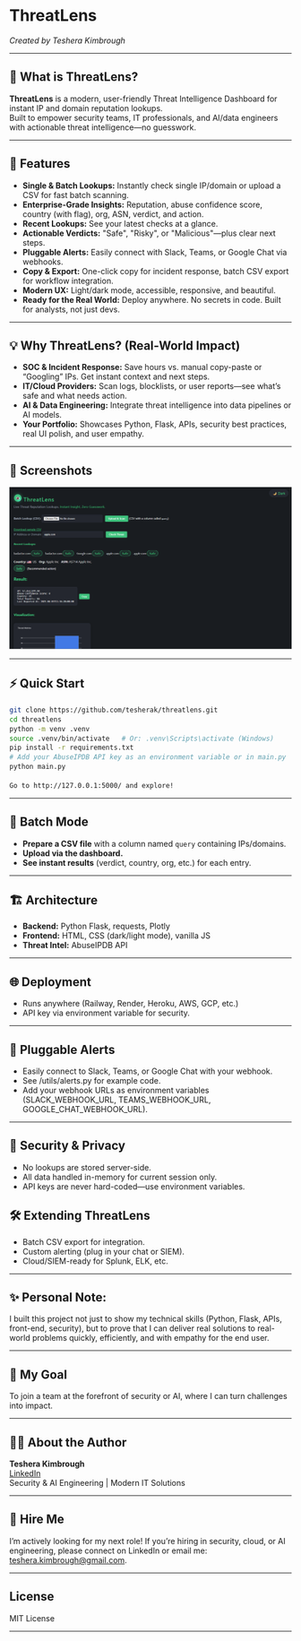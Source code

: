 # ThreatLens
*Created by Teshera Kimbrough*

---

## 🚀 What is ThreatLens?

**ThreatLens** is a modern, user-friendly Threat Intelligence Dashboard for instant IP and domain reputation lookups.  
Built to empower security teams, IT professionals, and AI/data engineers with actionable threat intelligence—no guesswork.

---

## 🌟 Features

- **Single & Batch Lookups:** Instantly check single IP/domain or upload a CSV for fast batch scanning.
- **Enterprise-Grade Insights:** Reputation, abuse confidence score, country (with flag), org, ASN, verdict, and action.
- **Recent Lookups:** See your latest checks at a glance.
- **Actionable Verdicts:** "Safe", "Risky", or "Malicious"—plus clear next steps.
- **Pluggable Alerts:** Easily connect with Slack, Teams, or Google Chat via webhooks.
- **Copy & Export:** One-click copy for incident response, batch CSV export for workflow integration.
- **Modern UX:** Light/dark mode, accessible, responsive, and beautiful.
- **Ready for the Real World:** Deploy anywhere. No secrets in code. Built for analysts, not just devs.

---

## 💡 Why ThreatLens? (Real-World Impact)

- **SOC & Incident Response:** Save hours vs. manual copy-paste or “Googling” IPs. Get instant context and next steps.
- **IT/Cloud Providers:** Scan logs, blocklists, or user reports—see what’s safe and what needs action.
- **AI & Data Engineering:** Integrate threat intelligence into data pipelines or AI models.
- **Your Portfolio:** Showcases Python, Flask, APIs, security best practices, real UI polish, and user empathy.

---

## 📸 Screenshots

![ThreatLens Dashboard](screenshot.png)

---

## ⚡ Quick Start

```bash
git clone https://github.com/tesherak/threatlens.git
cd threatlens
python -m venv .venv
source .venv/bin/activate   # Or: .venv\Scripts\activate (Windows)
pip install -r requirements.txt
# Add your AbuseIPDB API key as an environment variable or in main.py
python main.py

Go to http://127.0.0.1:5000/ and explore!

```
---

## 📂 Batch Mode

- **Prepare a CSV file** with a column named `query` containing IPs/domains.
- **Upload via the dashboard.**
- **See instant results** (verdict, country, org, etc.) for each entry.

---

## 🏗 Architecture

- **Backend:** Python Flask, requests, Plotly
- **Frontend:** HTML, CSS (dark/light mode), vanilla JS
- **Threat Intel:** AbuseIPDB API

---

## 🌐 Deployment

- Runs anywhere (Railway, Render, Heroku, AWS, GCP, etc.)
- API key via environment variable for security.

---

## 🧩 Pluggable Alerts

- Easily connect to Slack, Teams, or Google Chat with your webhook.
- See /utils/alerts.py for example code.
- Add your webhook URLs as environment variables (SLACK_WEBHOOK_URL, TEAMS_WEBHOOK_URL, GOOGLE_CHAT_WEBHOOK_URL).

---

## 🔐 Security & Privacy

- No lookups are stored server-side.
- All data handled in-memory for current session only.
- API keys are never hard-coded—use environment variables.

## 🛠 Extending ThreatLens

- Batch CSV export for integration.
- Custom alerting (plug in your chat or SIEM).
- Cloud/SIEM-ready for Splunk, ELK, etc.

---

## ✨ Personal Note: 
I built this project not just to show my technical skills (Python, Flask, APIs, front-end, security), but to prove that I can deliver real solutions to real-world problems quickly, efficiently, and with empathy for the end user.

---

## 🎯 My Goal

To join a team at the forefront of security or AI, where I can turn challenges into impact.

---

## 🧑‍💻 About the Author

**Teshera Kimbrough**  
[LinkedIn](https://www.linkedin.com/in/tesherakimbrough)  
Security & AI Engineering | Modern IT Solutions 

---

## 📢 Hire Me
I’m actively looking for my next role!
If you’re hiring in security, cloud, or AI engineering,
please connect on LinkedIn
or email me: teshera.kimbrough@gmail.com.

---

## License

MIT License

---
